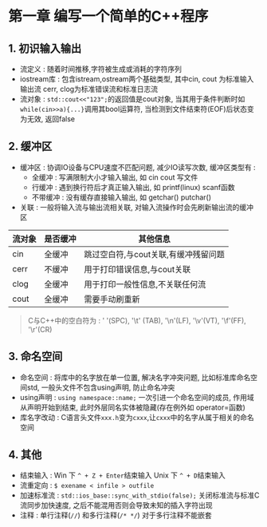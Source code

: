 # 第一章 编写一个简单的C++程序
## 1. 初识输入输出
- 流定义 : 随着时间推移,字符被生成或消耗的字符序列
- iostream库 : 包含istream,ostream两个基础类型, 其中cin, cout 为标准输入输出流 cerr, clog为标准错误流和标准日志流
- 流对象 : `std::cout<<"123";`的返回值是cout对象, 当其用于条件判断时如`while(cin>>a){...}`调用其bool运算符, 当检测到文件结束符(EOF)后状态变为无效, 返回false

## 2. 缓冲区
- 缓冲区 : 协调IO设备与CPU速度不匹配问题, 减少IO读写次数, 缓冲区类型有 : 
	- 全缓冲 : 写满限制大小才输入输出, 如 cin cout 写文件
	- 行缓冲 : 遇到换行符后才真正输入输出, 如 printf(linux) scanf函数
	- 不带缓冲 : 没有缓存直接输入输出, 如 getchar() putchar()
- 关联 : 一般将输入流与输出流相关联, 对输入流操作时会先刷新输出流的缓冲区

|流对象|是否缓冲|其他信息|
|---|---|---|
|cin|全缓冲|跳过空白符,与cout关联,有缓冲残留问题|
|cerr|不缓冲|用于打印错误信息,与cout关联|
|clog|全缓冲|用于打印一般性信息,不关联任何流|
|cout|全缓冲|需要手动刷重新|

> C与C++中的空白符为 :  ' '(SPC), '\t' (TAB), '\n'(LF), '\v'(VT), '\f'(FF), '\r'(CR)

## 3. 命名空间
- 命名空间 : 将库中的名字放在单一位置, 解决名字冲突问题, 比如标准库命名空间std, 一般头文件不包含using声明, 防止命名冲突
- using声明 : `using namespace::name;` 一次引进一个命名空间的成员, 作用域从声明开始到结束, 此时外层同名实体被隐藏(存在例外如 operator=函数) 
- 库名字改动 : C语言头文件`xxx.h`变为`cxxx`,让`cxxx`中的名字从属于相关的命名空间

## 4. 其他
- 结束输入 : Win 下 `^ + Z + Enter`结束输入 Unix 下 `^ + D`结束输入 
- 流重定向 : `$ exename < infile > outfile` 
- 加速标准流 : `std::ios_base::sync_with_stdio(false);` 关闭标准流与标准C流同步加快速度, 之后不能混用否则会导致未知的插入字符出现
- 注释 : 单行注释(`//`) 和多行注释(`/* */`)  对于多行注释不能嵌套
